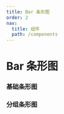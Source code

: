 ```yaml
---
title: Bar 条形图
order: 2
nav:
  title: 组件
  path: /components
---
```


# Bar 条形图

### 基础条形图

<code src="./demos/basic.tsx"></code>

### 分组条形图

<code src="./demos/group.tsx"></code>
